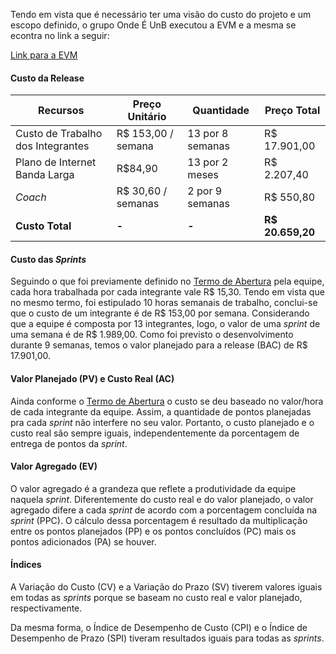 Tendo em vista que é necessário ter uma visão do custo do projeto e um escopo definido, o grupo Onde É UnB executou a EVM e a mesma se econtra no link a seguir:

[Link para a EVM](https://goo.gl/NmYXhu)

#### Custo da Release

| Recursos | Preço Unitário | Quantidade | Preço Total |
| ----- | ----- | ----- | ---- |
| Custo de Trabalho dos Integrantes | R$ 153,00 / semana | 13 por 8 semanas| R$ 17.901,00 |
| Plano de Internet Banda Larga	| R$84,90 | 13 por 2 meses | R$ 2.207,40 |
| _Coach_ | R$ 30,60 / semanas | 2 por 9 semanas | R$ 550,80 |
| **Custo Total** | **-** | **-** | **R$ 20.659,20** |

#### Custo das _Sprints_

Seguindo o que foi previamente definido no [Termo de Abertura](https://github.com/fga-gpp-mds/2017.1-OndeE-UnB/wiki/Termo-de-Abertura#6-resumo-do-or%C3%A7amento) pela equipe, cada hora trabalhada por cada integrante vale R$ 15,30. Tendo em vista que no mesmo termo, foi estipulado 10 horas semanais de trabalho, conclui-se que o custo de um integrante é de R$ 153,00 por semana. Considerando que a equipe é composta por 13 integrantes, logo, o valor de uma _sprint_ de uma semana é de R$ 1.989,00. Como foi previsto o desenvolvimento durante 9 semanas, temos o valor planejado para a release (BAC) de R$ 17.901,00.

#### Valor Planejado (PV) e Custo Real (AC)

Ainda conforme o [Termo de Abertura](https://github.com/fga-gpp-mds/2017.1-OndeE-UnB/wiki/Termo-de-Abertura#6-resumo-do-or%C3%A7amento) o custo se deu baseado no valor/hora de cada integrante da equipe. Assim, a quantidade de pontos planejadas pra cada _sprint_ não interfere no seu valor. Portanto, o custo planejado e o custo real são sempre iguais, independentemente da porcentagem de entrega de pontos da _sprint_.

#### Valor Agregado (EV)

O valor agregado é a grandeza que reflete a produtividade da equipe naquela _sprint_. Diferentemente do custo real e do valor planejado, o valor agregado difere a cada _sprint_ de acordo com a porcentagem concluída na _sprint_ (PPC). O cálculo dessa porcentagem é resultado da multiplicação entre os pontos planejados (PP) e os pontos concluídos (PC) mais os pontos adicionados (PA) se houver.

#### Índices

A Variação do Custo (CV) e a Variação do Prazo (SV) tiverem valores iguais em todas as _sprints_ porque se baseam no custo real e valor planejado, respectivamente.

Da mesma forma, o Índice de Desempenho de Custo (CPI) e o Índice de Desempenho de Prazo (SPI) tiveram resultados iguais para todas as _sprints_.


